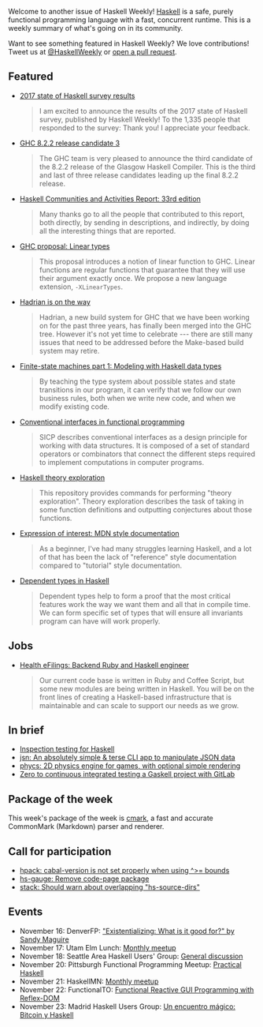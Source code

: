 <!-- 2017-11-16 -->

Welcome to another issue of Haskell Weekly!
[Haskell](https://www.haskell.org) is a safe, purely functional programming language with a fast, concurrent runtime.
This is a weekly summary of what's going on in its community.

Want to see something featured in Haskell Weekly?
We love contributions!
Tweet us at [@HaskellWeekly](https://twitter.com/haskellweekly) or [open a pull request](https://github.com/haskellweekly/haskellweekly.github.io).

## Featured

-   [2017 state of Haskell survey results](http://taylor.fausak.me/2017/11/15/2017-state-of-haskell-survey-results/)

    > I am excited to announce the results of the 2017 state of Haskell survey, published by Haskell Weekly! To the 1,335 people that responded to the survey: Thank you! I appreciate your feedback.

-   [GHC 8.2.2 release candidate 3](https://mail.haskell.org/pipermail/ghc-devs/2017-October/015036.html)

    > The GHC team is very pleased to announce the third candidate of the 8.2.2 release of the Glasgow Haskell Compiler. This is the third and last of three release candidates leading up the final 8.2.2 release.

-   [Haskell Communities and Activities Report: 33rd edition](https://mail.haskell.org/pipermail/haskell/2017-November/025300.html)

    > Many thanks go to all the people that contributed to this report, both directly, by sending in descriptions, and indirectly, by doing all the interesting things that are reported.

-   [GHC proposal: Linear types](https://github.com/ghc-proposals/ghc-proposals/pull/91)

    > This proposal introduces a notion of linear function to GHC. Linear functions are regular functions that guarantee that they will use their argument exactly once. We propose a new language extension, `-XLinearTypes`.

-   [Hadrian is on the way](https://blogs.ncl.ac.uk/andreymokhov/hadrian-is-on-the-way/)

    > Hadrian, a new build system for GHC that we have been working on for the past three years, has finally been merged into the GHC tree. However it's not yet time to celebrate --- there are still many issues that need to be addressed before the Make-based build system may retire.

-   [Finite-state machines part 1: Modeling with Haskell data types](https://wickstrom.tech/finite-state-machines/2017/11/10/finite-state-machines-part-1-modeling-with-haskell.html)

    > By teaching the type system about possible states and state transitions in our program, it can verify that we follow our own business rules, both when we write new code, and when we modify existing code.

-   [Conventional interfaces in functional programming](https://carlosmchica.github.io/conventional-interfaces/)

    > SICP describes conventional interfaces as a design principle for working with data structures. It is composed of a set of standard operators or combinators that connect the different steps required to implement computations in computer programs.

-   [Haskell theory exploration](http://chriswarbo.net/git/haskell-te/)

    > This repository provides commands for performing "theory exploration". Theory exploration describes the task of taking in some function definitions and outputting conjectures about those functions.

-   [Expression of interest: MDN style documentation](https://np.reddit.com/r/haskell/comments/7d0pn0/expression_of_interest_mdn_style_documentation/)

    > As a beginner, I've had many struggles learning Haskell, and a lot of that has been the lack of "reference" style documentation compared to "tutorial" style documentation.

-   [Dependent types in Haskell](https://haskell-serbia.com/tutorial/4)

    > Dependent types help to form a proof that the most critical features work the way we want them and all that in compile time. We can form specific set of types that will ensure all invariants program can have will work properly.

## Jobs

-   [Health eFilings: Backend Ruby and Haskell engineer](https://functionaljobs.com/jobs/9050-backend-ruby-and-haskell-engineer-at-health-efilings)

    > Our current code base is written in Ruby and Coffee Script, but some new modules are being written in Haskell. You will be on the front lines of creating a Haskell-based infrastructure that is maintainable and can scale to support our needs as we grow.

## In brief

-   [Inspection testing for Haskell](https://github.com/nomeata/inspection-testing/tree/0545e91517957c7d9aac02b0a81ab29d6fd7c22f#readme)
-   [jsn: An absolutely simple & terse CLI app to manipulate JSON data](https://github.com/goldenlynx/jsn/tree/917ea4a9e9bc1e76a8676519ff9fc448219155c2#readme)
-   [phycs: 2D physics engine for games, with optional simple rendering](https://github.com/jonascarpay/phycs/tree/08b2ba30b4c6915755aba503477ec00f89a6e58d#readme)
-   [Zero to continuous integrated testing a Gaskell project with GitLab](https://vadosware.io/post/zero-to-continuous-integrated-testing-a-haskell-project-with-gitlab/)

## Package of the week

This week's package of the week is [cmark](https://hackage.haskell.org/package/cmark-0.5.6),
a fast and accurate CommonMark (Markdown) parser and renderer.

## Call for participation

-   [hpack: cabal-version is not set properly when using ^>= bounds](https://github.com/sol/hpack/issues/213)
-   [hs-gauge: Remove code-page package](https://github.com/vincenthz/hs-gauge/issues/38)
-   [stack: Should warn about overlapping "hs-source-dirs"](https://github.com/commercialhaskell/stack/issues/3575)

## Events

-   November 16: DenverFP: ["Existentializing: What is it good for?" by Sandy Maguire](https://www.meetup.com/denverfp/events/244064916/)
-   November 17: Utam Elm Lunch: [Monthly meetup](https://www.meetup.com/utah-elm/events/244943335/)
-   November 18: Seattle Area Haskell Users' Group: [General discussion](https://www.meetup.com/SEAHUG/events/245060096/)
-   November 20: Pittsburgh Functional Programming Meetup: [Practical Haskell](https://www.meetup.com/Pittsburgh-Functional-Programming-Meetup/events/244345747/)
-   November 21: HaskellMN: [Monthly meetup](https://www.meetup.com/HaskellMN/events/244381100/)
-   November 22: FunctionalTO: [Functional Reactive GUI Programming with Reflex-DOM](https://www.meetup.com/FunctionalTO-meetup/events/242928444/)
-   November 23: Madrid Haskell Users Group: [Un encuentro m&#xe1;gico: Bitcoin y Haskell](https://www.meetup.com/Haskell-MAD/events/244745285/)
